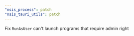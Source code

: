 ```yaml
---
"nsis_process": patch
"nsis_tauri_utils": patch
---
```


Fix `RunAsUser` can't launch programs that require admin right
